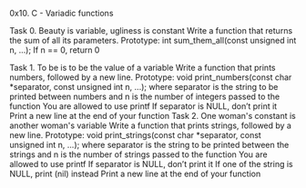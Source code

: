 0x10. C - Variadic functions

Task 0. Beauty is variable, ugliness is constant
Write a function that returns the sum of all its parameters.
	Prototype: int sum_them_all(const unsigned int n, ...);
	If n == 0, return 0

Task 1. To be is to be the value of a variable
Write a function that prints numbers, followed by a new line.
	Prototype: void print_numbers(const char *separator, const unsigned int n, ...);
	where separator is the string to be printed between numbers
	and n is the number of integers passed to the function
	You are allowed to use printf
	If separator is NULL, don’t print it
	Print a new line at the end of your function
Task 2. One woman's constant is another woman's variable
Write a function that prints strings, followed by a new line.
	Prototype: void print_strings(const char *separator, const unsigned int n, ...);
	where separator is the string to be printed between the strings
	and n is the number of strings passed to the function
	You are allowed to use printf
	If separator is NULL, don’t print it
	If one of the string is NULL, print (nil) instead
	Print a new line at the end of your function
